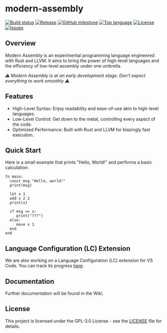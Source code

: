 # modern-assembly
[![Build status](https://github.com/BoettcherDasOriginal/modern-assembly/workflows/rust-build/badge.svg)](#)
[![Release](https://img.shields.io/github/v/release/BoettcherDasOriginal/modern-assembly)](https://github.com/BoettcherDasOriginal/modern-assembly/releases/latest)
[![GitHub milestone](https://img.shields.io/github/milestones/progress-percent/BoettcherDasOriginal/modern-assembly/1)](https://github.com/BoettcherDasOriginal/modern-assembly/milestone/1)
[![Top language](https://img.shields.io/github/languages/top/BoettcherDasOriginal/modern-assembly)](https://github.com/BoettcherDasOriginal/modern-assembly/search?l=C%23)
[![License](https://img.shields.io/github/license/BoettcherDasOriginal/modern-assembly)](https://github.com/BoettcherDasOriginal/modern-assembly/blob/main/LICENSE)
[![Issues](https://img.shields.io/github/issues/BoettcherDasOriginal/modern-assembly)](https://github.com/BoettcherDasOriginal/modern-assembly/issues)

## Overview

Modern Assembly is an experimental programming language engineered with Rust and LLVM. It aims to bring the power of high-level languages and the efficiency of low-level assembly under one umbrella.

<em>⚠ Modern Assembly is at an early development stage. Don't expect everything to work smoothly ⚠</em>

## Features

- High-Level Syntax: Enjoy readability and ease-of-use akin to high-level languages.
- Low-Level Control: Get down to the metal, controlling every aspect of the code.
- Optimized Performance: Built with Rust and LLVM for blazingly fast execution.

## Quick Start

Here is a small example that prints "Hello, World!" and performs a basic calculation:

```
fn main:
  const msg "Hello, world!"
  print(msg)
            
  let x 1
  add x 2 2
  print(x)

  if msg == x:
     print("???")
  else:
     move x 1
  end
end
```

## Language Configuration (LC) Extension

We are also working on a Language Configuration (LC) extension for VS Code. You can track its progress [here](https://github.com/nwrenger/modern-assembly-analyzer).

## Documentation

Further documentation will be found in the Wiki.

## License

This project is licensed under the GPL-3.0 License - see the [LICENSE](https://github.com/BoettcherDasOriginal/modern-assembly/blob/main/LICENSE) file for details.
